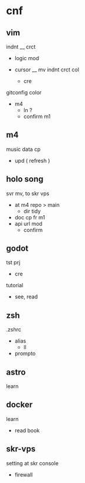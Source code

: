 
# cnf


## vim

indnt __ crct
- logic mod

- cursor __ mv indnt crct col
  - cre


gitconfig color
- m4
  - ln ?
  - confirm m1


## m4

music data cp
- upd ( refresh )


## holo song

svr mv, to skr vps
- at m4 repo > main
  - dir tidy
- doc cp fr m1
- api url mod
  - confirm


## godot

tst prj
- cre

tutorial
- see, read


## zsh

.zshrc
- alias
  - ll
- prompto


## astro

learn


## docker

learn
- read book


## skr-vps

setting at skr console
- firewall


